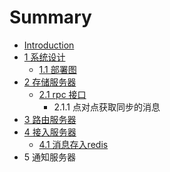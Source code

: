 # Summary

* [Introduction](README.md)
* [1 系统设计](1-xi-tong-she-ji.md)
  * [1.1 部署图](11-bu-shu-tu.md)
* [2 存储服务器](2-cun-chu-fu-wu-qi.md)
  * [2.1 rpc 接口](21-rpc-jie-kou.md)
    * 2.1.1 点对点获取同步的消息
* [3 路由服务器](3-lu-you-fu-wu-qi.md)
* [4 接入服务器](4-jie-ru-fu-wu-qi.md)
  * [4.1 消息存入redis](4-jie-ru-fu-wu-qi/41-xiao-xi-cun-ru-redis.md)
* 5  通知服务器

